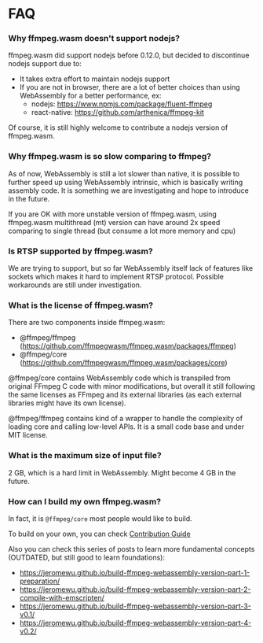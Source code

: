 # FAQ

### Why ffmpeg.wasm doesn't support nodejs?

ffmpeg.wasm did support nodejs before 0.12.0, but decided to discontinue nodejs support due to:

- It takes extra effort to maintain nodejs support
- If you are not in browser, there are a lot of better choices than using WebAssembly for a better performance, ex:
  - nodejs: https://www.npmjs.com/package/fluent-ffmpeg
  - react-native: https://github.com/arthenica/ffmpeg-kit

Of course, it is still highly welcome to contribute a nodejs version of ffmpeg.wasm.

### Why ffmpeg.wasm is so slow comparing to ffmpeg?

As of now, WebAssembly is still a lot slower than native, it is possible to further speed up using
WebAssembly intrinsic, which is basically writing assembly code. It is something we are investigating
and hope to introduce in the future.

If you are OK with more unstable version of ffmpeg.wasm, using ffmpeg.wasm multithread (mt) version
can have around 2x speed comparing to single thread (but consume a lot more memory and cpu)

### Is RTSP supported by ffmpeg.wasm?

We are trying to support, but so far WebAssembly itself lack of features like sockets which makes
it hard to implement RTSP protocol. Possible workarounds are still under investigation.

### What is the license of ffmpeg.wasm?

There are two components inside ffmpeg.wasm:

- @ffmpeg/ffmpeg (https://github.com/ffmpegwasm/ffmpeg.wasm/packages/ffmpeg)
- @ffmpeg/core (https://github.com/ffmpegwasm/ffmpeg.wasm/packages/core)

@ffmpeg/core contains WebAssembly code which is transpiled from original FFmpeg C code with minor modifications, but overall it still following the same licenses as FFmpeg and its external libraries (as each external libraries might have its own license).

@ffmpeg/ffmpeg contains kind of a wrapper to handle the complexity of loading core and calling low-level APIs. It is a small code base and under MIT license.

### What is the maximum size of input file?

2 GB, which is a hard limit in WebAssembly. Might become 4 GB in the future.

### How can I build my own ffmpeg.wasm?

In fact, it is `@ffmpeg/core` most people would like to build.

To build on your own, you can check [Contribution Guide](/docs/contribution/core)

Also you can check this series of posts to learn more fundamental concepts
(OUTDATED, but still good to learn foundations):

- https://jeromewu.github.io/build-ffmpeg-webassembly-version-part-1-preparation/
- https://jeromewu.github.io/build-ffmpeg-webassembly-version-part-2-compile-with-emscripten/
- https://jeromewu.github.io/build-ffmpeg-webassembly-version-part-3-v0.1/
- https://jeromewu.github.io/build-ffmpeg-webassembly-version-part-4-v0.2/
